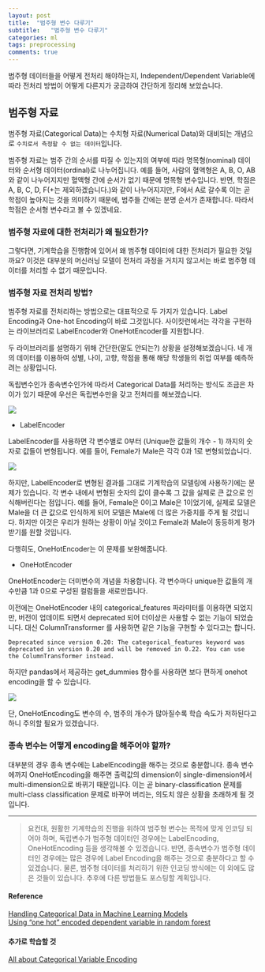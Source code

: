 ```yaml
---
layout: post
title:  "범주형 변수 다루기"
subtitle:   "범주형 변수 다루기"
categories: ml
tags: preprocessing
comments: true
---
```


범주형 데이터들을 어떻게 전처리 해야하는지, Independent/Dependent Variable에 따라 전처리 방법이 어떻게 다른지가 궁금하여 간단하게 정리해 보았습니다.

## 범주형 자료

범주형 자료(Categorical Data)는 수치형 자료(Numerical Data)와 대비되는 개념으로 `수치로서 측정할 수 없는 데이터`입니다.

범주형 자료는 범주 간의 순서를 따질 수 있는지의 여부에 따라 명목형(nominal) 데이터와 순서형 데이터(ordinal)로 나누어집니다.
예를 들어, 사람의 혈액형은 A, B, O, AB와 같이 나누어지지만 혈액형 간에 순서가 없기 때문에 명목형 변수입니다.
반면, 학점은 A, B, C, D, F(+는 제외하겠습니다.)와 같이 나누어지지만, F에서 A로 갈수록 이는 곧 학점이 높아지는 것을 의미하기 때문에, 범주들 간에는 분명 순서가 존재합니다. 따라서 학점은 순서형 변수라고 볼 수 있겠네요.

### 범주형 자료에 대한 전처리가 왜 필요한가?

그렇다면, 기계학습을 진행함에 있어서 왜 범주형 데이터에 대한 전처리가 필요한 것일까요?
이것은 대부분의 머신러닝 모델이 전처리 과정을 거치지 않고서는 바로 범주형 데이터를 처리할 수 없기 때문입니다. 

### 범주형 자료 전처리 방법?

범주형 자료를 전처리하는 방법으로는 대표적으로 두 가지가 있습니다. Label Encoding과 One-hot Encoding이 바로 그것입니다. 
사이킷런에서는 각각을 구현하는 라이브러리로 LabelEncoder와 OneHotEncoder를 지원합니다. 

두 라이브러리를 설명하기 위해 간단한(말도 안되는?) 상황을 설정해보겠습니다.
네 개의 데이터를 이용하여 성별, 나이, 고향, 학점을 통해 해당 학생들의 취업 여부를 예측하려는 상황입니다.

독립변수인가 종속변수인가에 따라서 Categorical Data를 처리하는 방식도 조금은 차이가 있기 때문에 우선은 독립변수만을 갖고 전처리를 해보겠습니다. 

![](http://drive.google.com/uc?export=view&id=1xLf28q9SSoDtFj00gmxzm991G8bTHQzF)

* LabelEncoder

LabelEncoder를 사용하면 각 변수별로 0부터 (Unique한 값들의 개수 - 1) 까지의 숫자로 값들이 변형됩니다.
예를 들어, Female가 Male은 각각 0과 1로 변형되었습니다. 

![](http://drive.google.com/uc?export=view&id=1wieDjYuUUbq_3YTsTG39GcaTrmmAZMmX)

하지만, LabelEncoder로 변형된 결과를 그대로 기계학습의 모델링에 사용하기에는 문제가 있습니다.
각 변수 내에서 변형된 숫자의 값이 클수록 그 값을 실제로 큰 값으로 인식해버린다는 점입니다.
예를 들어, Female은 0이고 Male은 1이었기에, 실제로 모델은 Male을 더 큰 값으로 인식하게 되어 모델은 Male에 더 많은 가중치를 주게 될 것입니다.
하지만 이것은 우리가 원하는 상황이 아닐 것이고 Female과 Male이 동등하게 평가받기를 원할 것입니다.

다행히도, OneHotEncoder는 이 문제를 보완해줍니다. 

* OneHotEncoder

OneHotEncoder는 더미변수의 개념을 차용합니다. 각 변수마다 unique한 값들의 개수만큼 1과 0으로 구성된 컬럼들을 새로만듭니다.

이전에는 OneHotEncoder 내의 categorical_features 파라미터를 이용하면 되었지만, 버전이 업데이트 되면서 deprecated 되어 더이상은 사용할 수 없는 기능이 되었습니다. 대신 ColumnTransformer 를 사용하면 같은 기능을 구현할 수 있다고는 합니다.

```
Deprecated since version 0.20: The categorical_features keyword was deprecated in version 0.20 and will be removed in 0.22. You can use the ColumnTransformer instead.
```
하지만 pandas에서 제공하는 get_dummies 함수를 사용하면 보다 편하게 onehot encoding을 할 수 있습니다. 

![](http://drive.google.com/uc?export=view&id=1D05jDTbv_GSuCfJBRqxdUxRe6zRYR5H2)

단, OneHotEncoding도 변수의 수, 범주의 개수가 많아질수록 학습 속도가 저하된다고 하니 주의할 필요가 있겠습니다.

### 종속 변수는 어떻게 encoding을 해주어야 할까?

 대부분의 경우 종속 변수에는 LabelEncoding을 해주는 것으로 충분합니다.
종속 변수에까지 OneHotEncoding을 해주면 출력값의 dimension이 single-dimension에서 multi-dimension으로 바뀌기 때문입니다. 
이는 곧 binary-classification 문제를 multi-class classification 문제로 바꾸어 버리는, 의도치 않은 상황을 초래하게 될 것입니다.

--- 

> 요컨대, 원활한 기계학습의 진행을 위하여 범주형 변수는 목적에 맞게 인코딩 되어야 하며, 독립변수가 범주형 데이터인 경우에는 LabelEncoding, OneHotEncoding 등을 생각해볼 수 있겠습니다. 반면, 종속변수가 범주형 데이터인 경우에는 많은 경우에 Label Encoding을 해주는 것으로 충분하다고 할 수 있겠습니다. 물론, 범주형 데이터를 처리하기 위한 인코딩 방식에는 이 외에도 많은 것들이 있습니다. 추후에 다른 방법들도 포스팅할 계획입니다.

#### Reference
[Handling Categorical Data in Machine Learning Models](https://www.pluralsight.com/guides/handling-categorical-data-in-machine-learning-models)  
[Using “one hot” encoded dependent variable in random forest](https://stackoverflow.com/questions/53589993/using-one-hot-encoded-dependent-variable-in-random-forest)

#### 추가로 학습할 것
[All about Categorical Variable Encoding](https://towardsdatascience.com/all-about-categorical-variable-encoding-305f3361fd02)
